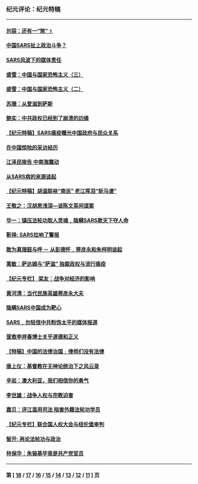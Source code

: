 ### 纪元评论：纪元特稿
---
#### [刘容：还有一“煞”﹖](../../pages/nsc424/n309165.md) 
#### [中国SARS扯上政治斗争？](../../pages/nsc424/n309044.md) 
#### [SARS风波下的媒体责任](../../pages/nsc424/n308891.md) 
#### [盛雪：中国与国家恐怖主义（三）](../../pages/nsc424/n307886.md) 
#### [盛雪：中国与国家恐怖主义（二）](../../pages/nsc424/n306637.md) 
#### [苏珊：从爱滋到萨斯](../../pages/nsc424/n306624.md) 
#### [鲍实：中共政权已经到了崩溃的边缘](../../pages/nsc424/n305906.md) 
#### [【纪元特稿】SARS瘟疫曝光中国政府与民众关系](../../pages/nsc424/n304442.md) 
#### [在中国惊险的采访经历](../../pages/nsc424/n304390.md) 
#### [江泽民挨告 中南海震动](../../pages/nsc424/n304385.md) 
#### [从SARS病的来源谈起](../../pages/nsc424/n303542.md) 
#### [【纪元特稿】胡温联袂“南巡” 老江挥泪“斩马谡”](../../pages/nsc424/n303537.md) 
#### [王敬之：汉胡恩浅深—谈陈文英间谍案](../../pages/nsc424/n303001.md) 
#### [华一：镇压法轮功取人灵魂﹐隐瞒SARS欺天下夺人命](../../pages/nsc424/n301933.md) 
#### [靳择: SARS拉响了警报](../../pages/nsc424/n301928.md) 
#### [敢为真理鼓与呼 － 从彭德怀﹑蒋彦永和朱柯明谈起](../../pages/nsc424/n301917.md) 
#### [寓敏：萨达姆与“萨滋” 独裁政权与流行瘟疫](../../pages/nsc424/n301548.md) 
#### [【纪元专栏】 梁友：战争对经济的影响](../../pages/nsc424/n301130.md) 
#### [黄河清：当代民族英雄蒋彦永大夫](../../pages/nsc424/n300889.md) 
#### [隐瞒SARS中国成为靶心](../../pages/nsc424/n295391.md) 
#### [SARS﹐勿轻信中共粉饰太平的媒体报道](../../pages/nsc424/n294730.md) 
#### [营救李祥春博士关乎道德和正义](../../pages/nsc424/n293716.md) 
#### [【特稿】中国的法律治国﹕律师们没有法律](../../pages/nsc424/n289540.md) 
#### [唐上仪：基督教在无神论统治下之风云录](../../pages/nsc424/n287242.md) 
#### [辛岩：澳大利亚，我们相信你的勇气](../../pages/nsc424/n287228.md) 
#### [李世雄：战争人权与宗教迫害](../../pages/nsc424/n286413.md) 
#### [嘉贝：评江滥用司法 陷害外籍法轮功学员](../../pages/nsc424/n285935.md) 
#### [【纪元专栏】联合国人权大会与纽伦堡审判](../../pages/nsc424/n285142.md) 
#### [智开: 再论法轮功与政治](../../pages/nsc424/n283051.md) 
#### [林保华：朱镕基毕竟是共产党官员](../../pages/nsc424/n282796.md) 

---
#### 第 [ [18](./18.md) / [17](./17.md) / [16](./16.md) / [15](./15.md) / [14](./14.md) / [13](./13.md) / [12](./12.md) / [11](./11.md) ] 页
